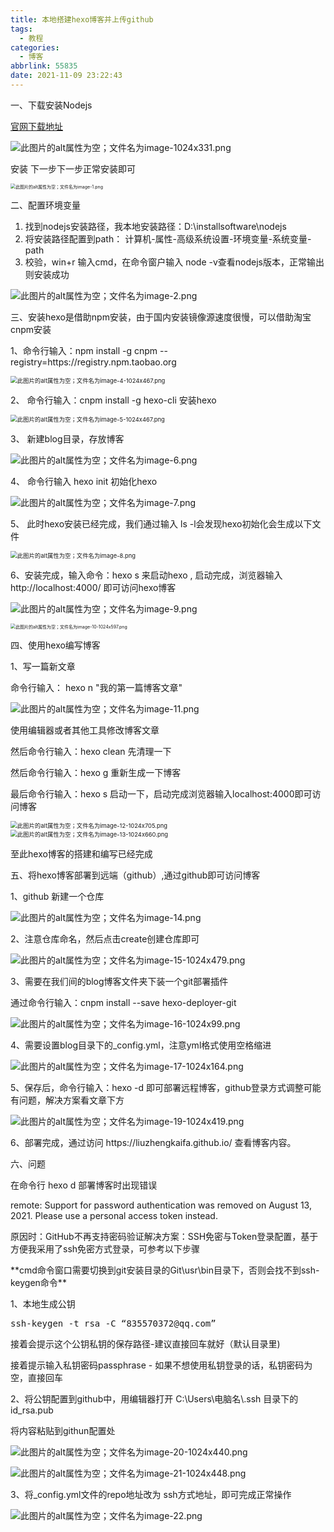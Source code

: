 ```yaml
---
title: 本地搭建hexo博客并上传github
tags:
  - 教程
categories:
  - 博客
abbrlink: 55835
date: 2021-11-09 23:22:43
---
```


一、下载安装Nodejs

[官网下载地址](https://nodejs.org/en/)

![此图片的alt属性为空；文件名为image-1024x331.png](本地搭建hexo博客并上传github/image-1024x331.png)

<!-- more -->

<p>安装 下一步下一步正常安装即可</p>

<img src="本地搭建hexo博客并上传github/image-1.png" alt="此图片的alt属性为空；文件名为image-1.png" style="zoom:50%;" />

<p> 二、配置环境变量</p>
<ol><li>找到nodejs安装路径，我本地安装路径：D:\installsoftware\nodejs</li><li>将安装路径配置到path： 计算机-属性-高级系统设置-环境变量-系统变量-path </li><li>校验，win+r 输入cmd，在命令窗户输入 node -v查看nodejs版本，正常输出则安装成功</li></ol>

![此图片的alt属性为空；文件名为image-2.png](本地搭建hexo博客并上传github/image-2.png)

<p>三、安装hexo是借助npm安装，由于国内安装镜像源速度很慢，可以借助淘宝cnpm安装</p>

<p>1、命令行输入：npm install -g cnpm --registry=https://registry.npm.taobao.org</p>

<img src="本地搭建hexo博客并上传github/image-4-1024x467.png" alt="此图片的alt属性为空；文件名为image-4-1024x467.png" style="zoom:67%;" />

<p>2、 命令行输入：cnpm install -g hexo-cli 安装hexo</p>

<img src="本地搭建hexo博客并上传github/image-5-1024x467.png" alt="此图片的alt属性为空；文件名为image-5-1024x467.png" style="zoom:67%;" />

<p> 3、 新建blog目录，存放博客</p>

![此图片的alt属性为空；文件名为image-6.png](本地搭建hexo博客并上传github/image-6.png)

<p>4、 命令行输入 hexo init 初始化hexo</p>

![此图片的alt属性为空；文件名为image-7.png](本地搭建hexo博客并上传github/image-7.png)

<p>5、 此时hexo安装已经完成，我们通过输入 ls -l会发现hexo初始化会生成以下文件</p>

<img src="本地搭建hexo博客并上传github/image-8.png" alt="此图片的alt属性为空；文件名为image-8.png" style="zoom:67%;" />

<p>6、安装完成，输入命令：hexo s  来启动hexo , 启动完成，浏览器输入http://localhost:4000/ 即可访问hexo博客</p>

![此图片的alt属性为空；文件名为image-9.png](本地搭建hexo博客并上传github/image-9.png)

<img src="本地搭建hexo博客并上传github/image-10-1024x597.png" alt="此图片的alt属性为空；文件名为image-10-1024x597.png" style="zoom:50%;" />

<p> 四、使用hexo编写博客</p>

<p>1、写一篇新文章</p>

<p>命令行输入： hexo n "我的第一篇博客文章" </p>

![此图片的alt属性为空；文件名为image-11.png](本地搭建hexo博客并上传github/image-11.png)

<p>使用编辑器或者其他工具修改博客文章</p>
<p>然后命令行输入：hexo clean 先清理一下</p>
<p>然后命令行输入：hexo g 重新生成一下博客</p>
<p>最后命令行输入：hexo s 启动一下，启动完成浏览器输入localhost:4000即可访问博客</p>

<img src="本地搭建hexo博客并上传github/image-12-1024x705.png" alt="此图片的alt属性为空；文件名为image-12-1024x705.png" style="zoom:67%;" />

<img src="本地搭建hexo博客并上传github/image-13-1024x660.png" alt="此图片的alt属性为空；文件名为image-13-1024x660.png" style="zoom:67%;" />

<p>至此hexo博客的搭建和编写已经完成</p>

<p> 五、将hexo博客部署到远端（github）,通过github即可访问博客 </p>

<p>1、github 新建一个仓库</p>

![此图片的alt属性为空；文件名为image-14.png](本地搭建hexo博客并上传github/image-14.png)

<p>2、注意仓库命名，然后点击create创建仓库即可</p>

![此图片的alt属性为空；文件名为image-15-1024x479.png](本地搭建hexo博客并上传github/image-15-1024x479.png)

<p> 3、需要在我们间的blog博客文件夹下装一个git部署插件</p>

<p>通过命令行输入：cnpm install --save hexo-deployer-git</p>

![此图片的alt属性为空；文件名为image-16-1024x99.png](本地搭建hexo博客并上传github/image-16-1024x99.png)

<p>4、需要设置blog目录下的_config.yml，注意yml格式使用空格缩进</p>

![此图片的alt属性为空；文件名为image-17-1024x164.png](本地搭建hexo博客并上传github/image-17-1024x164.png)

<p>5、保存后，命令行输入：hexo -d 即可部署远程博客，github登录方式调整可能有问题，解决方案看文章下方</p>

![此图片的alt属性为空；文件名为image-19-1024x419.png](本地搭建hexo博客并上传github/image-19-1024x419.png)

<p>6、部署完成，通过访问 https://liuzhengkaifa.github.io/ 查看博客内容。 </p>

<p>六、问题</p>
<p>  在命令行 hexo d 部署博客时出现错误</p>
<p>remote: Support for password authentication was removed on August 13, 2021. Please use a personal access token instead.</p>
<p>原因时：GitHub不再支持密码验证解决方案：SSH免密与Token登录配置，基于方便我采用了ssh免密方式登录，可参考以下步骤</p>
**cmd命令窗口需要切换到git安装目录的Git\usr\bin目录下，否则会找不到ssh-keygen命令**

<p>1、本地生成公钥</p>
<pre class="wp-block-preformatted">ssh-keygen -t rsa -C “835570372@qq.com” </pre>
<p>接着会提示这个公钥私钥的保存路径-建议直接回车就好（默认目录里)</p>
<p>接着提示输入私钥密码passphrase - 如果不想使用私钥登录的话，私钥密码为空，直接回车</p>

<p> 2、将公钥配置到github中，用编辑器打开 C:\Users\电脑名\.ssh 目录下的 id_rsa.pub</p>

<p>将内容粘贴到githun配置处</p>

![此图片的alt属性为空；文件名为image-20-1024x440.png](本地搭建hexo博客并上传github/image-20-1024x440.png)

![此图片的alt属性为空；文件名为image-21-1024x448.png](本地搭建hexo博客并上传github/image-21-1024x448.png)

<p>3、将_config.yml文件的repo地址改为 ssh方式地址，即可完成正常操作</p>

![此图片的alt属性为空；文件名为image-22.png](本地搭建hexo博客并上传github/image-22.png)